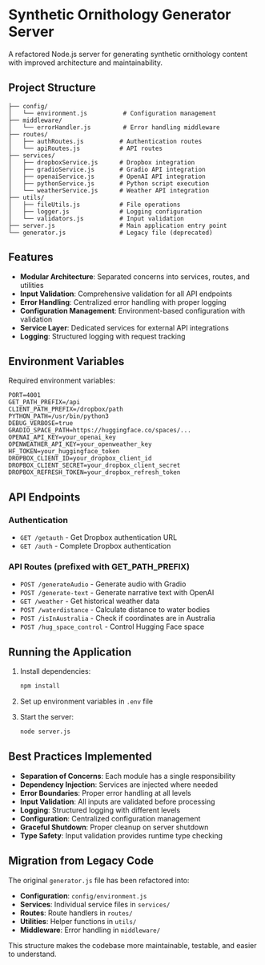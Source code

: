 # Synthetic Ornithology Generator Server

A refactored Node.js server for generating synthetic ornithology content with improved architecture and maintainability.

## Project Structure

```
├── config/
│   └── environment.js          # Configuration management
├── middleware/
│   └── errorHandler.js         # Error handling middleware
├── routes/
│   ├── authRoutes.js          # Authentication routes
│   └── apiRoutes.js           # API routes
├── services/
│   ├── dropboxService.js      # Dropbox integration
│   ├── gradioService.js       # Gradio API integration
│   ├── openaiService.js       # OpenAI API integration
│   ├── pythonService.js       # Python script execution
│   └── weatherService.js      # Weather API integration
├── utils/
│   ├── fileUtils.js           # File operations
│   ├── logger.js              # Logging configuration
│   └── validators.js          # Input validation
├── server.js                  # Main application entry point
└── generator.js               # Legacy file (deprecated)
```

## Features

- **Modular Architecture**: Separated concerns into services, routes, and utilities
- **Input Validation**: Comprehensive validation for all API endpoints
- **Error Handling**: Centralized error handling with proper logging
- **Configuration Management**: Environment-based configuration with validation
- **Service Layer**: Dedicated services for external API integrations
- **Logging**: Structured logging with request tracking

## Environment Variables

Required environment variables:

```env
PORT=4001
GET_PATH_PREFIX=/api
CLIENT_PATH_PREFIX=/dropbox/path
PYTHON_PATH=/usr/bin/python3
DEBUG_VERBOSE=true
GRADIO_SPACE_PATH=https://huggingface.co/spaces/...
OPENAI_API_KEY=your_openai_key
OPENWEATHER_API_KEY=your_openweather_key
HF_TOKEN=your_huggingface_token
DROPBOX_CLIENT_ID=your_dropbox_client_id
DROPBOX_CLIENT_SECRET=your_dropbox_client_secret
DROPBOX_REFRESH_TOKEN=your_dropbox_refresh_token
```

## API Endpoints

### Authentication
- `GET /getauth` - Get Dropbox authentication URL
- `GET /auth` - Complete Dropbox authentication

### API Routes (prefixed with GET_PATH_PREFIX)
- `POST /generateAudio` - Generate audio with Gradio
- `POST /generate-text` - Generate narrative text with OpenAI
- `GET /weather` - Get historical weather data
- `POST /waterdistance` - Calculate distance to water bodies
- `POST /isInAustralia` - Check if coordinates are in Australia
- `POST /hug_space_control` - Control Hugging Face space

## Running the Application

1. Install dependencies:
   ```bash
   npm install
   ```

2. Set up environment variables in `.env` file

3. Start the server:
   ```bash
   node server.js
   ```

## Best Practices Implemented

- **Separation of Concerns**: Each module has a single responsibility
- **Dependency Injection**: Services are injected where needed
- **Error Boundaries**: Proper error handling at all levels
- **Input Validation**: All inputs are validated before processing
- **Logging**: Structured logging with different levels
- **Configuration**: Centralized configuration management
- **Graceful Shutdown**: Proper cleanup on server shutdown
- **Type Safety**: Input validation provides runtime type checking

## Migration from Legacy Code

The original `generator.js` file has been refactored into:

- **Configuration**: `config/environment.js`
- **Services**: Individual service files in `services/`
- **Routes**: Route handlers in `routes/`
- **Utilities**: Helper functions in `utils/`
- **Middleware**: Error handling in `middleware/`

This structure makes the codebase more maintainable, testable, and easier to understand.
